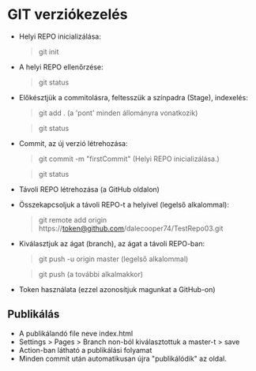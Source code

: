 # GIT verziókezelés

- Helyi REPO inicializálása:
    > git init
- A helyi REPO ellenőrzése:
    > git status
- Előkésztjük a commitolásra, feltesszük a színpadra (Stage), indexelés:
    > git add . (a 'pont' minden állományra vonatkozik)

    > git status
- Commit, az új verzió létrehozása:
    > git commit -m "firstCommit" (Helyi REPO inicializálása.)

    > git status
- Távoli REPO létrehozása (a GitHub oldalon)
- Összekapcsoljuk a távoli REPO-t a helyivel (legelső alkalommal):
    > git remote add origin https://token@github.com/dalecooper74/TestRepo03.git
- Kiválasztjuk az ágat (branch), az ágat a távoli REPO-ban:
    > git push -u origin master (legelső alkalommal)

    > git push (a további alkalmakkor)
- Token használata (ezzel azonosítjuk magunkat a GitHub-on)

## Publikálás
- A publikálandó file neve index.html
- Settings > Pages > Branch non-ból kiválasztottuk a master-t > save
- Action-ban látható a publikálási folyamat
- Minden commit után automatikusan újra "publikálódik" az oldal.